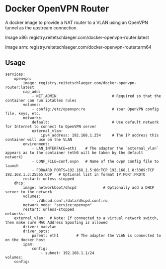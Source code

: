 # Docker OpenVPN Router

A docker image to provide a NAT router to a VLAN using an OpenVPN tunnel as the upstream connection.

Image x86: registry.reitetschlaeger.com/docker-openvpn-router:latest

Image arm: registry.reitetschlaeger.com/docker-openvpn-router:arm64

## Usage

```
services:
    openvpn:
        image: registry.reitetschlaeger.com/docker-openvpn-router:latest
        cap_add:
            - NET_ADMIN                         # Required so that the container can run iptables rules
        volumes:
            - config:/etc/openvpn:ro            # Your OpenVPN config file, keys, etc.
        networks:
            default:                            # Use default network for Internet to connect to OpenVPN server
            external_vlan:
                ipv4_address: 192.168.1.254     # The IP address this container will use on the VLAN
        environment:
            - LAN_INTERFACE=eth1    # The adapter the `external_vlan` appears as to the container (eth0 will be taken by the default network)
            - CONF_FILE=conf.ovpn   # Name of the ovpn config file to launch
            - FORWARD_PORTS=192.168.1.5:80:TCP 192.168.1.8:3389:TCP 192.168.1.3:25565:UDP   # Optional list in format IP:PORT:PROTO
        restart: unless-stopped
    dhcp:
        image: networkboot/dhcpd            # Optionally add a DHCP server to the network
        volumes:
            - ./dhcpd.conf:/data/dhcpd.conf:ro
        network_mode: "service:openvpn"
        restart: unless-stopped
networks:
    external_vlan:  # Note: If connected to a virtual network switch, then make sure MAC Address Spoofing is allowed   
        driver: macvlan
        driver_opts:
            parent: eth1        # The adapter the VLAN is connected to on the docker host
        ipam:
            config:
                - subnet: 192.168.1.1/24
volumes:
    config:
```
